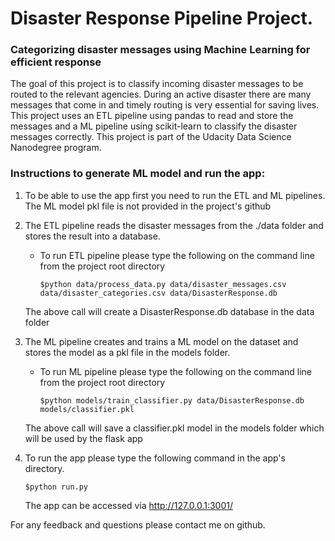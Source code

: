 # Disaster Response Pipeline Project.
### Categorizing disaster messages using Machine Learning for efficient response
<p> The goal of this project is to classify incoming disaster messages to be routed to the relevant agencies. During an active disaster there are many messages that come in and timely routing is very essential for saving lives. This project uses an ETL pipeline using pandas to read and store the messages and a ML pipeline using scikit-learn to classify the disaster messages correctly. This project is part of the Udacity Data Science Nanodegree program. </p>

### Instructions to generate ML model and run the app:

1. To be able to use the app first you need to run the ETL and ML pipelines. The ML model pkl file is not provided in the project's github

2. The ETL pipeline reads the disaster messages from the ./data folder and stores the result into a database.
    - To run ETL pipeline please type the following on the command line from the project root directory

        ```
        $python data/process_data.py data/disaster_messages.csv data/disaster_categories.csv data/DisasterResponse.db
        ```

    The above call will create a DisasterResponse.db database in the data folder

3. The ML pipeline creates and trains a ML model on the dataset and stores the model as a pkl file in the models folder.
    - To run ML pipeline please type the following on the command line from the project root directory

      ```
      $python models/train_classifier.py data/DisasterResponse.db models/classifier.pkl
      ```

    The above call will save a classifier.pkl model in the models folder which will be used by the flask app

4. To run the app please type the following command in the app's directory.
      ```
      $python run.py
      ```
    The app can be accessed via http://127.0.0.1:3001/

For any feedback and questions please contact me on github.
